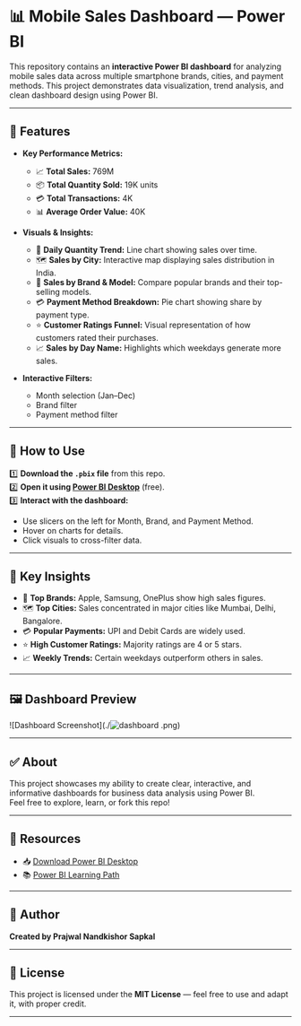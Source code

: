 # 📊 Mobile Sales Dashboard — Power BI

This repository contains an **interactive Power BI dashboard** for analyzing mobile sales data across multiple smartphone brands, cities, and payment methods. This project demonstrates data visualization, trend analysis, and clean dashboard design using Power BI.

---

## 📌 **Features**

- **Key Performance Metrics:**
  - 📈 **Total Sales:** 769M
  - 📦 **Total Quantity Sold:** 19K units
  - 💳 **Total Transactions:** 4K
  - 📊 **Average Order Value:** 40K

- **Visuals & Insights:**
  - 📅 **Daily Quantity Trend:** Line chart showing sales over time.
  - 🗺️ **Sales by City:** Interactive map displaying sales distribution in India.
  - 📱 **Sales by Brand & Model:** Compare popular brands and their top-selling models.
  - 💳 **Payment Method Breakdown:** Pie chart showing share by payment type.
  - ⭐ **Customer Ratings Funnel:** Visual representation of how customers rated their purchases.
  - 📈 **Sales by Day Name:** Highlights which weekdays generate more sales.

- **Interactive Filters:**
  - Month selection (Jan–Dec)
  - Brand filter
  - Payment method filter

---

## 🚀 **How to Use**

1️⃣ **Download the `.pbix` file** from this repo.  
2️⃣ **Open it using [Power BI Desktop](https://powerbi.microsoft.com/desktop/)** (free).  
3️⃣ **Interact with the dashboard:**  
   - Use slicers on the left for Month, Brand, and Payment Method.
   - Hover on charts for details.
   - Click visuals to cross-filter data.

---

## 🎯 **Key Insights**

- 📱 **Top Brands:** Apple, Samsung, OnePlus show high sales figures.
- 🗺️ **Top Cities:** Sales concentrated in major cities like Mumbai, Delhi, Bangalore.
- 💳 **Popular Payments:** UPI and Debit Cards are widely used.
- ⭐ **High Customer Ratings:** Majority ratings are 4 or 5 stars.
- 📈 **Weekly Trends:** Certain weekdays outperform others in sales.

---

## 🖼️ **Dashboard Preview**

![Dashboard Screenshot](./![dashboard](https://github.com/user-attachments/assets/1169e1a9-2cd6-42e6-a264-433e3d872b4c)
.png)  


---

## ✅ **About**

This project showcases my ability to create clear, interactive, and informative dashboards for business data analysis using Power BI.  
Feel free to explore, learn, or fork this repo!

---

## 📎 **Resources**

- 📥 [Download Power BI Desktop](https://powerbi.microsoft.com/desktop/)
- 📚 [Power BI Learning Path](https://learn.microsoft.com/en-us/power-bi/fundamentals/)

---

## 🔗 **Author**

**Created by Prajwal Nandkishor Sapkal**

---

## 📄 **License**

This project is licensed under the **MIT License** — feel free to use and adapt it, with proper credit.

---
